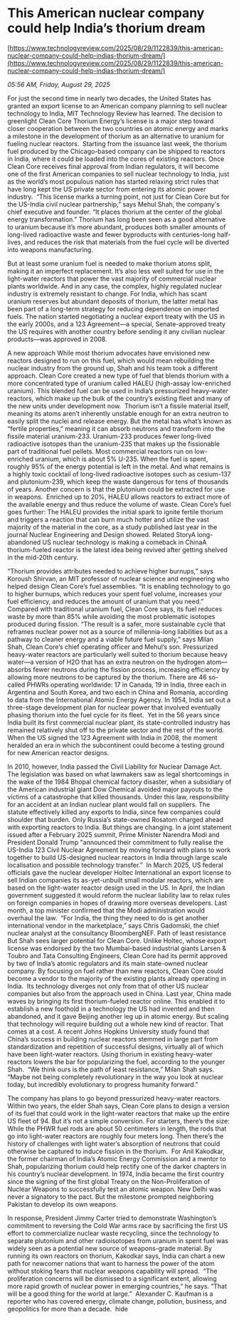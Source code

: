 # This American nuclear company could help India’s thorium dream

[https://www.technologyreview.com/2025/08/29/1122839/this-american-nuclear-company-could-help-indias-thorium-dream/](https://www.technologyreview.com/2025/08/29/1122839/this-american-nuclear-company-could-help-indias-thorium-dream/)

*05:56 AM, Friday, August 29, 2025*

For just the second time in nearly two decades, the United States has granted an export license to an American company planning to sell nuclear technology to India, MIT Technology Review has learned. The decision to greenlight Clean Core Thorium Energy’s license is a major step toward closer cooperation between the two countries on atomic energy and marks a milestone in the development of thorium as an alternative to uranium for fueling nuclear reactors.  Starting from the issuance last week, the thorium fuel produced by the Chicago-based company can be shipped to reactors in India, where it could be loaded into the cores of existing reactors. Once Clean Core receives final approval from Indian regulators, it will become one of the first American companies to sell nuclear technology to India, just as the world’s most populous nation has started relaxing strict rules that have long kept the US private sector from entering its atomic power industry.   “This license marks a turning point, not just for Clean Core but for the US-India civil nuclear partnership,” says Mehul Shah, the company's chief executive and founder. “It places thorium at the center of the global energy transformation.” Thorium has long been seen as a good alternative to uranium because it’s more abundant, produces both smaller amounts of long-lived radioactive waste and fewer byproducts with centuries-long half-lives, and reduces the risk that materials from the fuel cycle will be diverted into weapons manufacturing.

But at least some uranium fuel is needed to make thorium atoms split, making it an imperfect replacement. It’s also less well suited for use in the light-water reactors that power the vast majority of commercial nuclear plants worldwide. And in any case, the complex, highly regulated nuclear industry is extremely resistant to change. For India, which has scant uranium reserves but abundant deposits of thorium, the latter metal has been part of a long-term strategy for reducing dependence on imported fuels. The nation started negotiating a nuclear export treaty with the US in the early 2000s, and a 123 Agreement—a special, Senate-approved treaty the US requires with another country before sending it any civilian nuclear products—was approved in 2008.

A new approach While most thorium advocates have envisioned new reactors designed to run on this fuel, which would mean rebuilding the nuclear industry from the ground up, Shah and his team took a different approach. Clean Core created a new type of fuel that blends thorium with a more concentrated type of uranium called HALEU (high-assay low-enriched uranium). This blended fuel can be used in India’s pressurized heavy-water reactors, which make up the bulk of the country’s existing fleet and many of the new units under development now.  Thorium isn’t a fissile material itself, meaning its atoms aren’t inherently unstable enough for an extra neutron to easily split the nuclei and release energy. But the metal has what’s known as “fertile properties,” meaning it can absorb neutrons and transform into the fissile material uranium-233. Uranium-233 produces fewer long-lived radioactive isotopes than the uranium-235 that makes up the fissionable part of traditional fuel pellets. Most commercial reactors run on low-enriched uranium, which is about 5% U-235. When the fuel is spent, roughly 95% of the energy potential is left in the metal. And what remains is a highly toxic cocktail of long-lived radioactive isotopes such as cesium-137 and plutonium-239, which keep the waste dangerous for tens of thousands of years. Another concern is that the plutonium could be extracted for use in weapons.  Enriched up to 20%, HALEU allows reactors to extract more of the available energy and thus reduce the volume of waste. Clean Core’s fuel goes further: The HALEU provides the initial spark to ignite fertile thorium and triggers a reaction that can burn much hotter and utilize the vast majority of the material in the core, as a study published last year in the journal Nuclear Engineering and Design showed. Related StoryA long-abandoned US nuclear technology is making a comeback in ChinaA thorium-fueled reactor is the latest idea being revived after getting shelved in the mid-20th century.

“Thorium provides attributes needed to achieve higher burnups,” says Koroush Shirvan, an MIT professor of nuclear science and engineering who helped design Clean Core’s fuel assemblies. “It is enabling technology to go to higher burnups, which reduces your spent fuel volume, increases your fuel efficiency, and reduces the amount of uranium that you need.”   Compared with traditional uranium fuel, Clean Core says, its fuel reduces waste by more than 85% while avoiding the most problematic isotopes produced during fission. “The result is a safer, more sustainable cycle that reframes nuclear power not as a source of millennia-long liabilities but as a pathway to cleaner energy and a viable future fuel supply,” says Milan Shah, Clean Core’s chief operating officer and Mehul’s son. Pressurized heavy-water reactors are particularly well suited to thorium because heavy water—a version of H2O that has an extra neutron on the hydrogen atom—absorbs fewer neutrons during the fission process, increasing efficiency by allowing more neutrons to be captured by the thorium.  There are 46 so-called PHWRs operating worldwide: 17 in Canada, 19 in India, three each in Argentina and South Korea, and two each in China and Romania, according to data from the International Atomic Energy Agency. In 1954, India set out a three-stage development plan for nuclear power that involved eventually phasing thorium into the fuel cycle for its fleet.  Yet in the 56 years since India built its first commercial nuclear plant, its state-controlled industry has remained relatively shut off to the private sector and the rest of the world. When the US signed the 123 Agreement with India in 2008, the moment heralded an era in which the subcontinent could become a testing ground for new American reactor designs.

In 2010, however, India passed the Civil Liability for Nuclear Damage Act. The legislation was based on what lawmakers saw as legal shortcomings in the wake of the 1984 Bhopal chemical factory disaster, when a subsidiary of the American industrial giant Dow Chemical avoided major payouts to the victims of a catastrophe that killed thousands. Under this law, responsibility for an accident at an Indian nuclear plant would fall on suppliers. The statute effectively killed any exports to India, since few companies could shoulder that burden. Only Russia’s state-owned Rosatom charged ahead with exporting reactors to India. But things are changing. In a joint statement issued after a February 2025 summit, Prime Minister Narendra Modi and President Donald Trump "announced their commitment to fully realise the US-India 123 Civil Nuclear Agreement by moving forward with plans to work together to build US-designed nuclear reactors in India through large scale localisation and possible technology transfer.”  In March 2025, US federal officials gave the nuclear developer Holtec International an export license to sell Indian companies its as-yet-unbuilt small modular reactors, which are based on the light-water reactor design used in the US. In April, the Indian government suggested it would reform the nuclear liability law to relax rules on foreign companies in hopes of drawing more overseas developers. Last month, a top minister confirmed that the Modi administration would overhaul the law.  “For India, the thing they need to do is get another international vendor in the marketplace,” says Chris Gadomski, the chief nuclear analyst at the consultancy BloombergNEF. Path of least resistance But Shah sees larger potential for Clean Core. Unlike Holtec, whose export license was endorsed by the two Mumbai-based industrial giants Larsen & Toubro and Tata Consulting Engineers, Clean Core had its permit approved by two of India’s atomic regulators and its main state-owned nuclear company. By focusing on fuel rather than new reactors, Clean Core could become a vendor to the majority of the existing plants already operating in India.  Its technology diverges not only from that of other US nuclear companies but also from the approach used in China. Last year, China made waves by bringing its first thorium-fueled reactor online. This enabled it to establish a new foothold in a technology the US had invented and then abandoned, and it gave Beijing another leg up in atomic energy.  But scaling that technology will require building out a whole new kind of reactor. That comes at a cost. A recent Johns Hopkins University study found that China’s success in building nuclear reactors stemmed in large part from standardization and repetition of successful designs, virtually all of which have been light-water reactors. Using thorium in existing heavy-water reactors lowers the bar for popularizing the fuel, according to the younger Shah.  “We think ours is the path of least resistance,” Milan Shah says. “Maybe not being completely revolutionary in the way you look at nuclear today, but incredibly evolutionary to progress humanity forward.”

The company has plans to go beyond pressurized heavy-water reactors. Within two years, the elder Shah says, Clean Core plans to design a version of its fuel that could work in the light-water reactors that make up the entire US fleet of 94. But it’s not a simple conversion. For starters, there’s the size: While the PHWR fuel rods are about 50 centimeters in length, the rods that go into light-water reactors are roughly four meters long. Then there’s the history of challenges with light water’s absorption of neutrons that could otherwise be captured to induce fission in the thorium.  For Anil Kakodkar, the former chairman of India’s Atomic Energy Commission and a mentor to Shah, popularizing thorium could help rectify one of the darker chapters in his country’s nuclear development. In 1974, India became the first country since the signing of the first global Treaty on the Non-Proliferation of Nuclear Weapons to successfully test an atomic weapon. New Delhi was never a signatory to the pact. But the milestone prompted neighboring Pakistan to develop its own weapons.

In response, President Jimmy Carter tried to demonstrate Washington’s commitment to reversing the Cold War arms race by sacrificing the first US effort to commercialize nuclear waste recycling, since the technology to separate plutonium and other radioisotopes from uranium in spent fuel was widely seen as a potential new source of weapons-grade material. By running its own reactors on thorium, Kakodkar says, India can chart a new path for newcomer nations that want to harness the power of the atom without stoking fears that nuclear weapons capability will spread.  “The proliferation concerns will be dismissed to a significant extent, allowing more rapid growth of nuclear power in emerging countries,” he says. “That will be a good thing for the world at large.”  Alexander C. Kaufman is a reporter who has covered energy, climate change, pollution, business, and geopolitics for more than a decade.  hide

